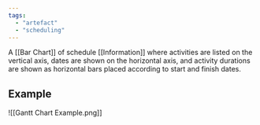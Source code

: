```yaml
---
tags:
  - "artefact"
  - "scheduling"
---
```

A [[Bar Chart]] of schedule [[Information]] where activities are listed on the vertical axis, dates are shown on the horizontal axis, and activity durations are shown as horizontal bars placed according to start and finish dates.
## Example
![[Gantt Chart Example.png]]